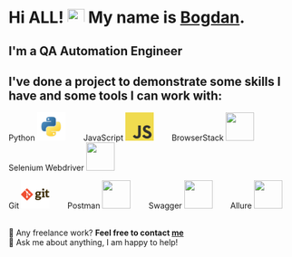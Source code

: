 # Hi ALL! <img src="https://camo.githubusercontent.com/e8e7b06ecf583bc040eb60e44eb5b8e0ecc5421320a92929ce21522dbc34c891/68747470733a2f2f6d656469612e67697068792e636f6d2f6d656469612f6876524a434c467a6361737252346961377a2f67697068792e676966" width="30" height="25" /> My name is [Bogdan](https://www.linkedin.com/in/alextaylor100/). 
## I'm a QA Automation Engineer
## I've done a project to demonstrate some skills I have and some tools I can work with:


Python <img src="https://raw.githubusercontent.com/github/explore/80688e429a7d4ef2fca1e82350fe8e3517d3494d/topics/python/python.png" width="50" height="50" />&nbsp; &nbsp; &nbsp; &nbsp;
JavaScript <img src="https://raw.githubusercontent.com/github/explore/80688e429a7d4ef2fca1e82350fe8e3517d3494d/topics/javascript/javascript.png" width="50" height="50" />&nbsp; &nbsp; &nbsp; &nbsp;
BrowserStack  <img src="https://d2h1nbmw1jjnl.cloudfront.net/company_directory_entries/company_logos/000/000/328/original/bstack_2x.png?1582638320" width="50" height="50" />&nbsp; &nbsp; &nbsp; &nbsp;
Selenium Webdriver <img src="https://upload.wikimedia.org/wikipedia/commons/thumb/d/d5/Selenium_Logo.png/861px-Selenium_Logo.png?20200511151950" width="50" height="50" />  &nbsp;


Git <img src="https://raw.githubusercontent.com/github/explore/80688e429a7d4ef2fca1e82350fe8e3517d3494d/topics/git/git.png" width="50" height="50" />&nbsp; &nbsp; &nbsp; &nbsp;
Postman <img src="https://res.cloudinary.com/postman/image/upload/t_team_logo/v1629869194/team/2893aede23f01bfcbd2319326bc96a6ed0524eba759745ed6d73405a3a8b67a8" width="50" height="50" />&nbsp; &nbsp; &nbsp; &nbsp;
Swagger <img src="https://upload.wikimedia.org/wikipedia/commons/a/ab/Swagger-logo.png" width="50" height="50" />&nbsp; &nbsp; &nbsp; &nbsp;
Allure <img src="https://avatars.githubusercontent.com/u/5879127?s=200&v=4" width="50" height="50" />&nbsp; &nbsp; &nbsp; &nbsp;  

 💼 Any freelance work? **Feel free to contact <a href="mailto:dogjump7@gmail.com">me</a>**  
💬 Ask me about anything, I am happy to help!
<!---
alex-taylor/alex-taylor is a ✨ special ✨ repository because its `README.md` (this file) appears on your GitHub profile.
You can click the Preview link to take a look at your changes.
--->
